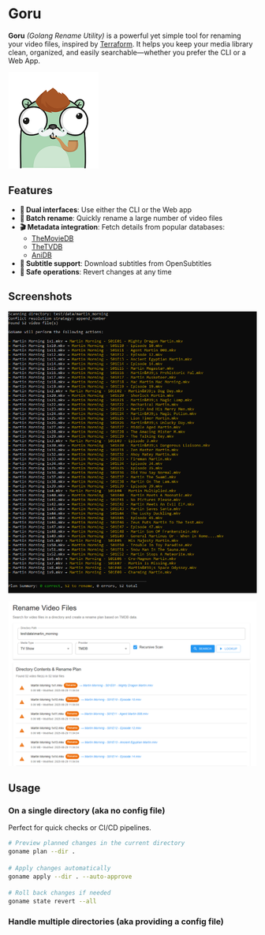 # Goru

**Goru** *(Golang Rename Utility)* is a powerful yet simple tool for renaming your video files, inspired by [Terraform](https://github.com/hashicorp/terraform).
It helps you keep your media library clean, organized, and easily searchable—whether you prefer the CLI or a Web App.

![Logo](assets/logo_sm.png)

## Features

- **🚀 Dual interfaces**: Use either the CLI or the Web app
- **📂 Batch rename**: Quickly rename a large number of video files
- **🎬 Metadata integration**: Fetch details from popular databases:
  - [TheMovieDB](https://www.themoviedb.org/)
  - [TheTVDB](https://www.thetvdb.com/)
  - [AniDB](https://anidb.net/)
- **💬 Subtitle support**: Download subtitles from OpenSubtitles
- **🔄 Safe operations**: Revert changes at any time

## Screenshots

![CLI](assets/screenshots/screenshot_cli.png)

![Web app](assets/screenshots/screenshot_webapp.png)

## Usage

### On a single directory (aka no config file)

Perfect for quick checks or CI/CD pipelines.

```bash
# Preview planned changes in the current directory
goname plan --dir .

# Apply changes automatically
goname apply --dir . --auto-approve

# Roll back changes if needed
goname state revert --all
```

### Handle multiple directories (aka providing a config file)

